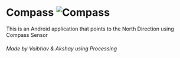 # Compass ![Compass](http://eufami.org/wp-content/uploads/2018/03/compass.png" "Compass")
This is an Android application that points to the North Direction using Compass Sensor

###### Made by Vaibhav & Akshay using Processing